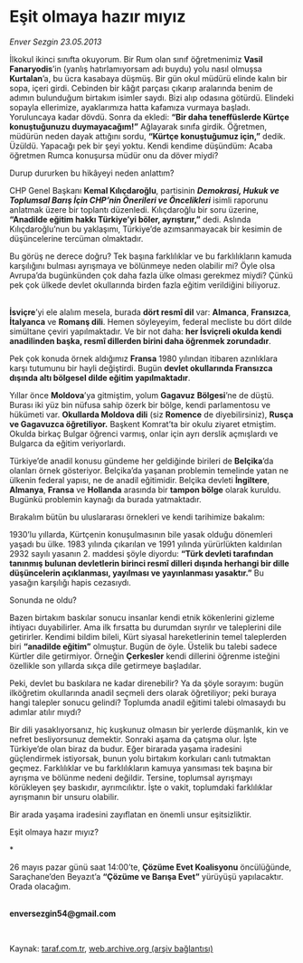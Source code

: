 # Eşit olmaya hazır mıyız

*Enver Sezgin 23.05.2013*

<div class="yazi"><p>İlkokul ikinci sınıfta okuyorum. Bir Rum olan sınıf öğretmenimiz <b>Vasil Fanaryodis</b>’in (yanlış hatırlamıyorsam adı buydu) yolu nasıl olmuşsa <b>Kurtalan</b>’a, bu ücra kasabaya düşmüş. Bir gün okul müdürü elinde kalın bir sopa, içeri girdi. Cebinden bir kâğıt parçası çıkarıp aralarında benim de adımın bulunduğum birtakım isimler saydı. Bizi alıp odasına götürdü. Elindeki sopayla ellerimize, ayaklarımıza hatta kafamıza vurmaya başladı. Yoruluncaya kadar dövdü. Sonra da ekledi: <b>“Bir daha teneffüslerde Kürtçe konuştuğunuzu duymayacağım!”</b> Ağlayarak sınıfa girdik. Öğretmen, müdürün neden dayak attığını sordu, <b>“Kürtçe konuştuğumuz için,”</b> dedik. Üzüldü. Yapacağı pek bir şeyi yoktu. Kendi kendime düşündüm: Acaba öğretmen Rumca konuşursa müdür onu da döver miydi?</p>
<p>Durup dururken bu hikâyeyi neden anlattım?</p>
<p>CHP Genel Başkanı <b>Kemal Kılıçdaroğlu</b>, partisinin <b><i>Demokrasi, Hukuk ve Toplumsal Barış İçin CHP’nin Önerileri ve Öncelikleri</i></b> isimli raporunu anlatmak üzere bir toplantı düzenledi. Kılıçdaroğlu bir soru üzerine, <b>“Anadilde eğitim hakkı Türkiye’yi böler, ayrıştırır,”</b> dedi. Aslında Kılıçdaroğlu’nun bu yaklaşımı, Türkiye’de azımsanmayacak bir kesimin de düşüncelerine tercüman olmaktadır.</p>
<p>Bu görüş ne derece doğru? Tek başına farklılıklar ve bu farklılıkların kamuda karşılığını bulması ayrışmaya ve bölünmeye neden olabilir mi? Öyle olsa Avrupa’da bugünkünden çok daha fazla ülke olması gerekmez miydi? Çünkü pek çok ülkede devlet okullarında birden fazla eğitim verildiğini biliyoruz.</p>
<p><b><br/>İsviçre</b>’yi ele alalım mesela, burada <b>dört resmî dil</b> var: <b>Almanca</b>, <b>Fransızca</b>, <b>İtalyanca</b> ve <b>Romanş dili</b>. Hemen söyleyeyim, federal mecliste bu dört dilde simültane çeviri yapılmaktadır. Ve bir not daha: <b>her İsviçreli okulda kendi anadilinden başka, resmî dillerden birini daha öğrenmek zorundadır</b>.</p>
<p>Pek çok konuda örnek aldığımız <b>Fransa</b> 1980 yılından itibaren azınlıklara karşı tutumunu bir hayli değiştirdi. Bugün <b>devlet okullarında Fransızca dışında altı bölgesel dilde eğitim yapılmaktadır</b>.</p>
<p>Yıllar önce <b>Moldova</b>’ya gitmiştim, yolum <b>Gagavuz</b> <b>Bölgesi</b>’ne de düştü. Burası iki yüz bin nüfusa sahip özerk bir bölge, kendi parlamentosu ve hükümeti var. <b>Okullarda Moldova dili</b> (siz <b>Romence</b> de diyebilirsiniz), <b>Rusça</b> <b>ve Gagavuzca öğretiliyor.</b> Başkent Komrat’ta bir okulu ziyaret etmiştim. Okulda birkaç Bulgar öğrenci varmış, onlar için ayrı derslik açmışlardı ve Bulgarca da eğitim veriyorlardı.</p>
<p>Türkiye’de anadil konusu gündeme her geldiğinde birileri de <b>Belçika</b>’da olanları örnek gösteriyor. Belçika’da yaşanan problemin temelinde yatan ne ülkenin federal yapısı, ne de anadil eğitimidir. Belçika devleti <b>İngiltere</b>, <b>Almanya</b>, <b>Fransa</b> ve <b>Hollanda</b> arasında bir <b>tampon bölge</b> olarak kuruldu. Bugünkü problemin kaynağı da burada yatmaktadır.</p>
<p>Bırakalım bütün bu uluslararası örnekleri ve kendi tarihimize bakalım:</p>
<p>1930’lu yıllarda, Kürtçenin konuşulmasının bile yasak olduğu dönemleri yaşadı bu ülke. 1983 yılında çıkarılan ve 1991 yılında yürürlükten kaldırılan 2932 sayılı yasanın 2. maddesi şöyle diyordu: <b>“Türk devleti tarafından tanınmış bulunan devletlerin birinci resmî dilleri dışında herhangi bir dille düşüncelerin açıklanması, yayılması ve yayınlanması yasaktır.”</b> Bu yasağın karşılığı hapis cezasıydı. </p>
<p>Sonunda ne oldu? </p>
<p>Bazen birtakım baskılar sonucu insanlar kendi etnik kökenlerini gizleme ihtiyacı duyabilirler. Ama ilk fırsatta bu durumdan sıyrılır ve taleplerini dile getirirler. Kendimi bildim bileli, Kürt siyasal hareketlerinin temel taleplerden biri <b>“anadilde eğitim”</b> olmuştur. Bugün de öyle. Üstelik bu talebi sadece Kürtler dile getirmiyor. Örneğin <b>Çerkesler</b> kendi dillerini öğrenme isteğini özellikle son yıllarda sıkça dile getirmeye başladılar. </p>
<p>Peki, devlet bu baskılara ne kadar direnebilir? Ya da şöyle sorayım: bugün ilköğretim okullarında anadil seçmeli ders olarak öğretiliyor; peki buraya hangi talepler sonucu gelindi? Toplumda anadil eğitimi talebi olmasaydı bu adımlar atılır mıydı?</p>
<p>Bir dili yasaklıyorsanız, hiç kuşkunuz olmasın bir yerlerde düşmanlık, kin ve nefret besliyorsunuz demektir. Sonraki aşama da çatışma olur. İşte Türkiye’de olan biraz da budur. Eğer birarada yaşama iradesini güçlendirmek istiyorsak, bunun yolu birtakım korkuları canlı tutmaktan geçmez. Farklılıklar ve bu farklılıkların kamuya yansıması tek başına bir ayrışma ve bölünme nedeni değildir. Tersine, toplumsal ayrışmayı körükleyen şey baskıdır, ayrımcılıktır. İşte o vakit, toplumdaki farklılıklar ayrışmanın bir unsuru olabilir.</p>
<p>Bir arada yaşama iradesini zayıflatan en önemli unsur eşitsizliktir.</p>
<p>Eşit olmaya hazır mıyız?</p>
<p>*</p>
<p>26 mayıs pazar günü saat 14:00’te, <b>Çözüme Evet Koalisyonu</b> öncülüğünde, Saraçhane’den Beyazıt’a <b>“Çözüme ve Barışa Evet”</b> yürüyüşü yapılacaktır. Orada olacağım.</p><b>
<p><br/>enversezgin54@gmail.com</p>
<p></p></b> 
</div>

Kaynak: [taraf.com.tr](http://www.taraf.com.tr:80/enver-sezgin/makale-esit-olmaya-hazir-miyiz.htm), [web.archive.org (arşiv bağlantısı)](http://web.archive.org/web/20130619040854/http://www.taraf.com.tr:80/enver-sezgin/makale-esit-olmaya-hazir-miyiz.htm)
